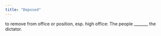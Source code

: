 ```yaml
---
title: "Deposed"
---
```

to remove from office or position, esp. high office: The people _______ the dictator.


